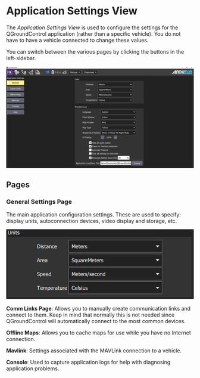 # Application Settings View

The _Application Settings View_ is used to configure the settings for the QGroundControl application (rather than a specific vehicle). You do not have to have a vehicle connected to change these values.

You can switch between the various pages by clicking the buttons in the left-sidebar.

<img src="/images/reference/reference-qgc-application-settings.png" class="img-responsive img-center" style="max-height:600px;">

## Pages

### General Settings Page

The main application configuration settings. These are used to specify: display units, autoconnection devices, video display and storage, etc.

<img src="/images/reference/reference-qgc-application-settings-general-units.png" class="img-responsive img-center" style="max-height:600px;">


**Comm Links Page**: Allows you to manually create communication links and connect to them. Keep in mind that normally this is not needed since QGroundControl will automatically connect to the most common devices.

**Offline Maps**: Allows you to cache maps for use while you have no Internet connection.

**Mavlink**: Settings associated with the MAVLink connection to a vehicle.

**Console**: Used to capture application logs for help with diagnosing application problems.
